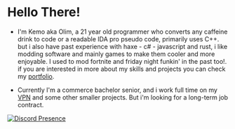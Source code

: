 Hello There!
=========
- I'm Kemo aka Olim, a 21 year old programmer who converts any caffeine drink to code or a readable IDA pro pseudo code, primarily uses C++. but i also have past experience with haxe - c# - javascript and rust, i like modding software and mainly games to make them cooler and more enjoyable. I used to mod fortnite and friday night funkin' in the past too!. if you are interested in more about my skills and projects you can check my [portfolio](https://kem.ooo/).


- Currently I'm a commerce bachelor senior, and i work full time on my [VPN](https://vct.kem.ooo/) and some other smaller projects. But i'm looking for a long-term job contract.

[![Discord Presence](https://lanyard.cnrad.dev/api/715746190813298788)](https://discord.com/users/715746190813298788)
